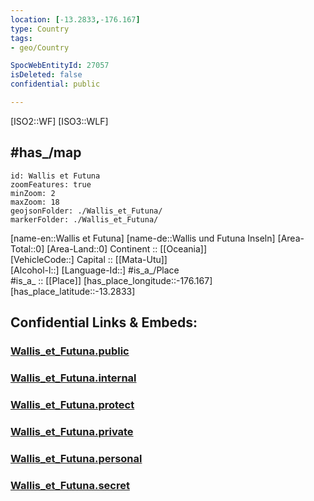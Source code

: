 ```yaml
---
location: [-13.2833,-176.167] 
type: Country
tags:
- geo/Country

SpocWebEntityId: 27057
isDeleted: false
confidential: public

---
```

[ISO2::WF] 
[ISO3::WLF] 

## #has_/map 


```leaflet
id: Wallis et Futuna
zoomFeatures: true 
minZoom: 2 
maxZoom: 18
geojsonFolder: ./Wallis_et_Futuna/
markerFolder: ./Wallis_et_Futuna/
```

[name-en::Wallis et Futuna] 
[name-de::Wallis und Futuna Inseln] 
[Area-Total::0] 
[Area-Land::0] 
Continent :: [[Oceania]]  
[VehicleCode::] 
Capital :: [[Mata-Utu]]  
[Alcohol-l::] 
[Language-Id::] 
#is_a_/Place  
#is_a_ :: [[Place]] 
[has_place_longitude::-176.167] 
[has_place_latitude::-13.2833] 


## Confidential Links & Embeds: 

### [Wallis_et_Futuna.public](/_public/\Earth\Continent\Oceania\PolynesiaWallis_et_Futuna.public.md) 

### [Wallis_et_Futuna.internal](/_internal/\Earth\Continent\Oceania\PolynesiaWallis_et_Futuna.internal.md) 

### [Wallis_et_Futuna.protect](/_protect/\Earth\Continent\Oceania\PolynesiaWallis_et_Futuna.protect.md) 

### [Wallis_et_Futuna.private](/_private/\Earth\Continent\Oceania\PolynesiaWallis_et_Futuna.private.md) 

### [Wallis_et_Futuna.personal](/_personal/\Earth\Continent\Oceania\PolynesiaWallis_et_Futuna.personal.md) 

### [Wallis_et_Futuna.secret](/_secret/\Earth\Continent\Oceania\PolynesiaWallis_et_Futuna.secret.md)

